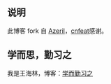 ## 说明

此博客 fork 自 [Azeril](http://azeril.me/)，[cnfeat](http://cnfeat.com)感谢。

## 学而思，勤习之

我是王海林，博客：[学而勤习之](wanghailin.info)


